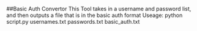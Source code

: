 ##Basic Auth Convertor
This Tool takes in a username and password list, and then outputs a file that is in the basic auth format
Useage: python script.py usernames.txt passwords.txt basic_auth.txt
